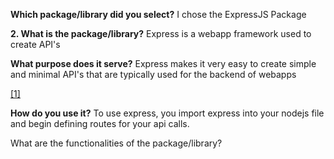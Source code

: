 **Which package/library did you select?**
I chose the ExpressJS Package

**2. What is the package/library?**
Express is a webapp framework used to create API's

**What purpose does it serve?**
Express makes it very easy to create simple and minimal API's that are typically used for the backend of webapps

<a href = "https://www.simplilearn.com/tutorials/nodejs-tutorial/what-is-express-js#:~:text=BootcampExplore%20Program-,What%20Is%20Express%20JS%3F,helps%20manage%20servers%20and%20routes.">[1]</a>

**How do you use it?**
To use express, you import express into your nodejs file and begin defining routes for your api calls.

What are the functionalities of the package/library?

